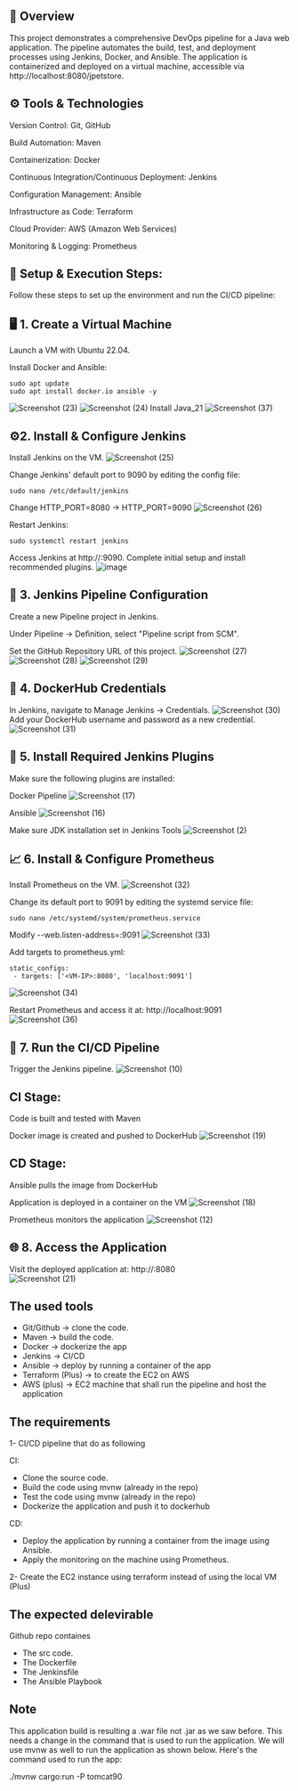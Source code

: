 ## 📜 Overview

This project demonstrates a comprehensive DevOps pipeline for a Java web application. The pipeline automates the build, test, and deployment processes using Jenkins, Docker, and Ansible. The application is containerized and deployed on a virtual machine, accessible via http://localhost:8080/jpetstore.

## ⚙️ Tools & Technologies

   Version Control: Git, GitHub

   Build Automation: Maven

   Containerization: Docker

   Continuous Integration/Continuous Deployment: Jenkins

   Configuration Management: Ansible

   Infrastructure as Code: Terraform
   
   Cloud Provider: AWS (Amazon Web Services)

   Monitoring & Logging: Prometheus




## 📌 Setup & Execution Steps:
Follow these steps to set up the environment and run the CI/CD pipeline:
 
## 🖥️ 1. Create a Virtual Machine

   Launch a VM with Ubuntu 22.04.

   Install Docker and Ansible:

    sudo apt update
    sudo apt install docker.io ansible -y
 ![Screenshot (23)](https://github.com/user-attachments/assets/6a09c1da-1b3d-4d9d-bf72-40ce28c83b6c)
![Screenshot (24)](https://github.com/user-attachments/assets/09e4589d-a901-4c23-9907-403653603aef)
   Install Java_21
   ![Screenshot (37)](https://github.com/user-attachments/assets/541016d9-6474-4d58-95c3-8c2b58264d85)

## ⚙️2. Install & Configure Jenkins

   Install Jenkins on the VM.
![Screenshot (25)](https://github.com/user-attachments/assets/992d59e0-91ab-48f9-95cc-5b1c4414074b)

   Change Jenkins' default port to 9090 by editing the config file:

    sudo nano /etc/default/jenkins
  Change HTTP_PORT=8080 → HTTP_PORT=9090
![Screenshot (26)](https://github.com/user-attachments/assets/2ce16428-2636-44c5-9400-567784475f05)

  Restart Jenkins:

    sudo systemctl restart jenkins

   Access Jenkins at http://<VM-IP>:9090.
   Complete initial setup and install recommended plugins.
![image](https://github.com/user-attachments/assets/14f52f25-9b97-4393-87f2-93b2a46e7f4d)

## 🔧 3. Jenkins Pipeline Configuration

   Create a new Pipeline project in Jenkins.

   Under Pipeline → Definition, select "Pipeline script from SCM".

   Set the GitHub Repository URL of this project.
![Screenshot (27)](https://github.com/user-attachments/assets/0c4fa77c-3faa-414c-8bd4-f5b82d605737)
![Screenshot (28)](https://github.com/user-attachments/assets/748a151b-07b4-4d9c-a5a5-26b88c5d21b3)
![Screenshot (29)](https://github.com/user-attachments/assets/8d9903a0-2d4f-4ff8-b98e-6bc2f35b561c)

## 🔐 4. DockerHub Credentials

   In Jenkins, navigate to Manage Jenkins → Credentials.
![Screenshot (30)](https://github.com/user-attachments/assets/1d669b67-e5a9-4a91-9a2a-ba3ca378d5a6)
   Add your DockerHub username and password as a new credential.
![Screenshot (31)](https://github.com/user-attachments/assets/2ab1fac1-b86a-41eb-b037-ba9af0d8aba7)

## 🧩 5. Install Required Jenkins Plugins

Make sure the following plugins are installed:

   Docker Pipeline
![Screenshot (17)](https://github.com/user-attachments/assets/e9b50ec2-dd40-4c1f-9b55-34719f04e45f)

   Ansible
![Screenshot (16)](https://github.com/user-attachments/assets/a98ae878-ac83-436b-8dec-5f7771061edc)

Make sure JDK installation set in Jenkins Tools
 ![Screenshot (2)](https://github.com/user-attachments/assets/6edc612a-8a1c-403d-8493-fbc4a63a0ba4)

## 📈 6. Install & Configure Prometheus

   Install Prometheus on the VM.
![Screenshot (32)](https://github.com/user-attachments/assets/a7a333b8-22c0-4c39-936f-97e5e02c0a79)

   Change its default port to 9091 by editing the systemd service file:

    sudo nano /etc/systemd/system/prometheus.service
   Modify --web.listen-address=:9091
![Screenshot (33)](https://github.com/user-attachments/assets/1b0e0c77-0fd3-4bc2-ab42-ce413e6047d1)

   Add targets to prometheus.yml:

    static_configs:
     - targets: ['<VM-IP>:8080', 'localhost:9091']
![Screenshot (34)](https://github.com/user-attachments/assets/a4415acc-58e3-44d9-a63d-cc1e27c98c04)

   Restart Prometheus and access it at: http://localhost:9091
![Screenshot (36)](https://github.com/user-attachments/assets/9b813ebf-3f2b-43f6-b0f2-b055664d2b62)

## 🚀 7. Run the CI/CD Pipeline

   Trigger the Jenkins pipeline.
![Screenshot (10)](https://github.com/user-attachments/assets/2a38a1cc-60e9-48ea-8745-4c85f8f8c81b)

  ## CI Stage:

   Code is built and tested with Maven

   Docker image is created and pushed to DockerHub
![Screenshot (19)](https://github.com/user-attachments/assets/e7ce22c8-94b3-4a3b-8e67-296a0163a057)

 ##  CD Stage:

   Ansible pulls the image from DockerHub

   Application is deployed in a container on the VM
![Screenshot (18)](https://github.com/user-attachments/assets/d4314b7c-1830-4ea4-81cc-27b0ae7f2ba3)

   Prometheus monitors the application
![Screenshot (12)](https://github.com/user-attachments/assets/1af78f29-6b48-4717-b9a3-50760e63b758)
    
##  🌐 8. Access the Application

   Visit the deployed application at:
     http://<VM-IP>:8080  
![Screenshot (21)](https://github.com/user-attachments/assets/990e347c-4b11-48f2-9f27-e342104a0b52)

     
  ## The used tools

- Git/Github -> clone the code.
- Maven -> build the code.
- Docker -> dockerize the app
- Jenkins -> CI/CD
- Ansible -> deploy by running a container of the app
- Terraform (Plus) -> to create the EC2 on AWS 
- AWS (plus) -> EC2 machine that shall run the pipeline and host the application

## The requirements

1- CI/CD pipeline that do as following 

CI:
- Clone the source code.
- Build the code using mvnw (already in the repo)
- Test the code using mvnw (already in the repo)
- Dockerize the application and push it to dockerhub

CD:
- Deploy the application by running a container from the image using Ansible.
- Apply the monitoring on the machine using Prometheus. 

2- Create the EC2 instance using terraform instead of using the local VM (Plus)

## The expected delevirable

Github repo containes 
- The src code.
- The Dockerfile
- The Jenkinsfile
- The Ansible Playbook

## Note 

This application build is resulting a .war file not .jar as we saw before. This needs a change in the command that is used to run the application. We will use mvnw as well to run the application as shown below. Here's the command used to run the app:

./mvnw cargo:run -P tomcat90
